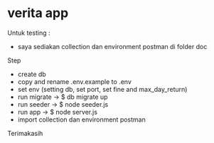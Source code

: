 # verita app

Untuk testing :
- saya sediakan collection dan environment postman di folder doc

Step
- create db
- copy and rename .env.example to .env
- set env (setting db, set port, set fine and max_day_return)
- run migrate -> $ db migrate up
- run seeder -> $ node seeder.js
- run app -> $ node server.js
- import collection dan environment postman

Terimakasih
